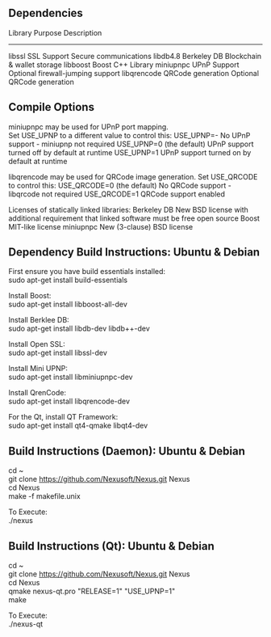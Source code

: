 <h2>Dependencies</h2>

 Library     Purpose           Description
 -------     -------           -----------
 libssl      SSL Support       Secure communications
 libdb4.8    Berkeley DB       Blockchain & wallet storage
 libboost    Boost             C++ Library
 miniupnpc   UPnP Support      Optional firewall-jumping support
 libqrencode QRCode generation Optional QRCode generation


<h2>Compile Options</h3>

miniupnpc may be used for UPnP port mapping.  
Set USE_UPNP to a different value to control this:
 USE_UPNP=-    No UPnP support - miniupnp not required
 USE_UPNP=0    (the default) UPnP support turned off by default at runtime
 USE_UPNP=1    UPnP support turned on by default at runtime

libqrencode may be used for QRCode image generation.
Set USE_QRCODE to control this:
 USE_QRCODE=0   (the default) No QRCode support - libqrcode not required
 USE_QRCODE=1   QRCode support enabled

Licenses of statically linked libraries:
 Berkeley DB   New BSD license with additional requirement that linked
               software must be free open source
 Boost         MIT-like license
 miniupnpc     New (3-clause) BSD license
 
 
<h2>Dependency Build Instructions: Ubuntu & Debian</h2>

First ensure you have build essentials installed:<br>
sudo apt-get install build-essentials

Install Boost:<br>
sudo apt-get install libboost-all-dev

Install Berklee DB:<br>
sudo apt-get install libdb-dev libdb++-dev

Install Open SSL:<br>
sudo apt-get install libssl-dev

Install Mini UPNP:<br>
sudo apt-get install libminiupnpc-dev

Install QrenCode:<br>
sudo apt-get install libqrencode-dev

For the Qt, install QT Framework:<br>
sudo apt-get install qt4-qmake libqt4-dev

<h2>Build Instructions (Daemon): Ubuntu & Debian</h2>

cd ~<br>
git clone https://github.com/Nexusoft/Nexus.git Nexus<br>
cd Nexus<br>
make -f makefile.unix<br>

To Execute:<br>
./nexus


<h2>Build Instructions (Qt): Ubuntu & Debian</h2>

cd ~<br>
git clone https://github.com/Nexusoft/Nexus.git Nexus<br>
cd Nexus<br>
qmake nexus-qt.pro "RELEASE=1" "USE_UPNP=1"<br>
make<br>

To Execute:<br>
./nexus-qt


